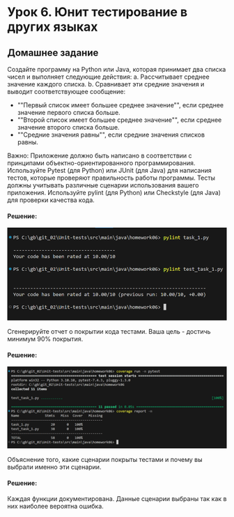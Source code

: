 # Урок 6. Юнит тестирование в других языках

## Домашнее задание

Создайте программу на Python или Java, которая принимает два списка чисел и выполняет следующие действия:
a. Рассчитывает среднее значение каждого списка.
b. Сравнивает эти средние значения и выводит соответствующее сообщение:

- ""Первый список имеет большее среднее значение"", если среднее значение первого списка больше.
- ""Второй список имеет большее среднее значение"", если среднее значение второго списка больше.
- ""Средние значения равны"", если средние значения списков равны.

Важно:
Приложение должно быть написано в соответствии с принципами объектно-ориентированного программирования.
Используйте Pytest (для Python) или JUnit (для Java) для написания тестов, которые проверяют правильность работы
программы. Тесты должны учитывать различные сценарии использования вашего приложения.
Используйте pylint (для Python) или Checkstyle (для Java) для проверки качества кода.

#### Решение:

![1](pylint.png)


Сгенерируйте отчет о покрытии кода тестами. Ваша цель - достичь минимум 90% покрытия.

#### Решение:

![1](coverage.png)

Объяснение того, какие сценарии покрыты тестами и почему вы выбрали именно эти сценарии.

#### Решение:

Каждая функции документирована. Данные сценарии выбраны так как в них наиболее вероятна ошибка.